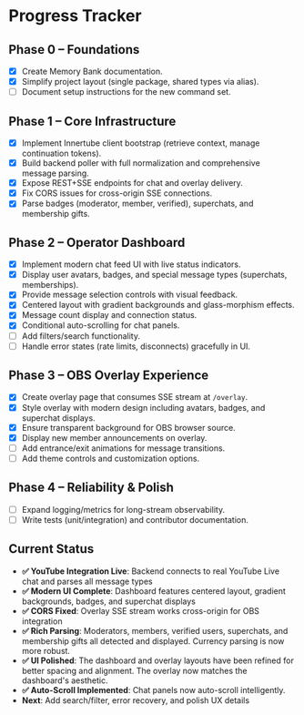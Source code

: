 # Progress Tracker

## Phase 0 – Foundations
- [x] Create Memory Bank documentation.
- [x] Simplify project layout (single package, shared types via alias).
- [ ] Document setup instructions for the new command set.

## Phase 1 – Core Infrastructure
- [x] Implement Innertube client bootstrap (retrieve context, manage continuation tokens).
- [x] Build backend poller with full normalization and comprehensive message parsing.
- [x] Expose REST+SSE endpoints for chat and overlay delivery.
- [x] Fix CORS issues for cross-origin SSE connections.
- [x] Parse badges (moderator, member, verified), superchats, and membership gifts.

## Phase 2 – Operator Dashboard
- [x] Implement modern chat feed UI with live status indicators.
- [x] Display user avatars, badges, and special message types (superchats, memberships).
- [x] Provide message selection controls with visual feedback.
- [x] Centered layout with gradient backgrounds and glass-morphism effects.
- [x] Message count display and connection status.
- [x] Conditional auto-scrolling for chat panels.
- [ ] Add filters/search functionality.
- [ ] Handle error states (rate limits, disconnects) gracefully in UI.

## Phase 3 – OBS Overlay Experience
- [x] Create overlay page that consumes SSE stream at `/overlay`.
- [x] Style overlay with modern design including avatars, badges, and superchat displays.
- [x] Ensure transparent background for OBS browser source.
- [x] Display new member announcements on overlay.
- [ ] Add entrance/exit animations for message transitions.
- [ ] Add theme controls and customization options.

## Phase 4 – Reliability & Polish
- [ ] Expand logging/metrics for long-stream observability.
- [ ] Write tests (unit/integration) and contributor documentation.

## Current Status
- **✅ YouTube Integration Live**: Backend connects to real YouTube Live chat and parses all message types
- **✅ Modern UI Complete**: Dashboard features centered layout, gradient backgrounds, badges, and superchat displays
- **✅ CORS Fixed**: Overlay SSE stream works cross-origin for OBS integration
- **✅ Rich Parsing**: Moderators, members, verified users, superchats, and membership gifts all detected and displayed. Currency parsing is now more robust.
- **✅ UI Polished**: The dashboard and overlay layouts have been refined for better spacing and alignment. The overlay now matches the dashboard's aesthetic.
- **✅ Auto-Scroll Implemented**: Chat panels now auto-scroll intelligently.
- **Next**: Add search/filter, error recovery, and polish UX details
